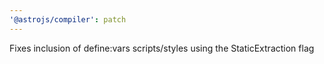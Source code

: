 ```yaml
---
'@astrojs/compiler': patch
---
```


Fixes inclusion of define:vars scripts/styles using the StaticExtraction flag
